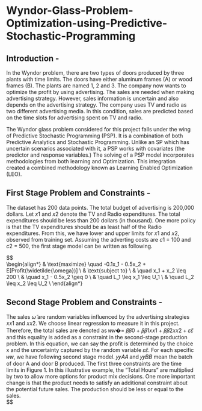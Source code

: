 # Wyndor-Glass-Problem-Optimization-using-Predictive-Stochastic-Programming
## Introduction -
In the Wyndor problem, there are two types of doors produced by three plants with time limits. The doors have either aluminum frames (A) or wood frames (B). The
plants are named 1, 2 and 3. The company now wants to optimize the profit by using advertising. The sales are needed when making advertising strategy. However, sales information is uncertain and also depends on the advertising strategy. The company uses TV and radio as two different advertising media. In this condition, sales are predicted based on the time slots for advertising spent on TV and radio.

The Wyndor glass problem considered for this project falls under the wing of Predictive Stochastic Programming (PSP). It is a combination of both Predictive Analytics and Stochastic Programming. Unlike an SP which has uncertain scenarios associated with it, a PSP works with covariates (the predictor and response variables.) The solving of a PSP model incorporates methodologies from both learning and Optimization. This integration created a combined methodology known as Learning Enabled Optimization (LEO).

## First Stage Problem and Constraints -
The dataset has 200 data points. The total budget of advertising is 200,000 dollars. Let $x1$ and $x2$ denote the TV and Radio expenditures. The total expenditures should be less than 200 dollars (in thousand). One more policy is that the TV expenditures should be as least half of the Radio expenditures. From this, we have lower and upper limits for $x1$ and $x2$, observed from training set. Assuming the adverting costs are $c1$ = 100 and $c2$ = 500, the first stage model can be written as following.

$$
\
\begin{align*}
& \text{maximize} \quad -0.1x_1 - 0.5x_2 + E[Profit(\widetilde{\omega})] \\
& \text{subject to} \\
& \quad x_1 + x_2 \leq 200 \\
& \quad x_1 - 0.5x_2 \geq 0 \\
& \quad L_1 \leq x_1 \leq U_1 \\
& \quad L_2 \leq x_2 \leq U_2 \\
\end{align*}

## Second Stage Problem and Constraints - 
The sales $\widetilde{\omega}$ are random variables influenced by the advertising strategies 𝑥𝑥1 and 𝑥𝑥2. We choose linear regression to measure it in this project. Therefore, the total sales are denoted as 𝑤𝑤�= 𝛽𝛽0 + 𝛽𝛽1𝑥𝑥1 + 𝛽𝛽2𝑥𝑥2 + 𝜀𝜀̃ and this equality is added as a constraint in the second-stage production problem. In this equation, we can say the profit is determined by the choice x and the uncertainty captured by the random variable 𝜀𝜀̃. For each specific 𝑤𝑤, we have following second stage model. 𝑦𝑦𝐴𝐴 and 𝑦𝑦𝐵𝐵 mean the batch of door A and door B produced. The first three constraints are the time limits in Figure 1. In this illustrative example, the “Total Hours” are multiplied by two to allow more options for product mix decisions. One more important change is that the product needs to satisfy an additional constraint about the potential future sales. The production should be less or equal to the sales.
\
$$
